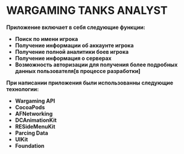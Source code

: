 # WARGAMING TANKS ANALYST
 
**Приложение включает в себя следующие функции:**

* **Поиск по имени игрока**
* **Получение информации об аккаунте игрока**
* **Получение полной аналитики боев игрока**
* **Получение информация о серверах**
* **Возможность авторизации для получения более подробных данных пользователя[в процессе разработки]**

**При написании приложения были использованны следующие технологии:**

* **Wargaming API**
* **CocoaPods**
* **AFNetworking**
* **DCAnimationKit**
* **RESideMenuKit**
* **Parcing Data**
* **UIKit**
* **Foundation**






